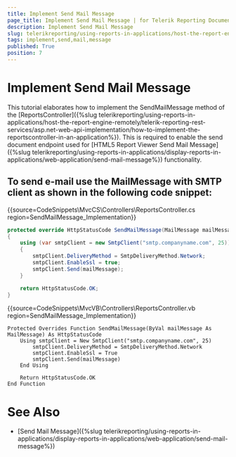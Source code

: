 ```yaml
---
title: Implement Send Mail Message
page_title: Implement Send Mail Message | for Telerik Reporting Documentation
description: Implement Send Mail Message
slug: telerikreporting/using-reports-in-applications/host-the-report-engine-remotely/telerik-reporting-rest-services/implement-send-mail-message
tags: implement,send,mail,message
published: True
position: 7
---
```


# Implement Send Mail Message



This tutorial elaborates how to implement the SendMailMessage method of the [ReportsController]({%slug telerikreporting/using-reports-in-applications/host-the-report-engine-remotely/telerik-reporting-rest-services/asp.net-web-api-implementation/how-to-implement-the-reportscontroller-in-an-application%}).         This is required to enable the send document endpoint used for [HTML5 Report Viewer Send Mail Message]({%slug telerikreporting/using-reports-in-applications/display-reports-in-applications/web-application/send-mail-message%}) functionality.       

## To send e-mail use the MailMessage with SMTP client as shown in the following code snippet:

{{source=CodeSnippets\MvcCS\Controllers\ReportsController.cs region=SendMailMessage_Implementation}}
````C#
protected override HttpStatusCode SendMailMessage(MailMessage mailMessage)
{
    using (var smtpClient = new SmtpClient("smtp.companyname.com", 25))
    {
        smtpClient.DeliveryMethod = SmtpDeliveryMethod.Network;
        smtpClient.EnableSsl = true;
        smtpClient.Send(mailMessage);
    }

    return HttpStatusCode.OK;
}
````
{{source=CodeSnippets\MvcVB\Controllers\ReportsController.vb region=SendMailMessage_Implementation}}
````VB
Protected Overrides Function SendMailMessage(ByVal mailMessage As MailMessage) As HttpStatusCode
    Using smtpClient = New SmtpClient("smtp.companyname.com", 25)
        smtpClient.DeliveryMethod = SmtpDeliveryMethod.Network
        smtpClient.EnableSsl = True
        smtpClient.Send(mailMessage)
    End Using

    Return HttpStatusCode.OK
End Function
````


# See Also


 

* [Send Mail Message]({%slug telerikreporting/using-reports-in-applications/display-reports-in-applications/web-application/send-mail-message%})

